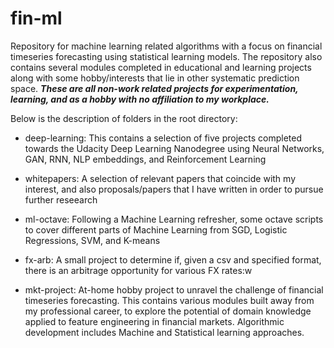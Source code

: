 # fin-ml
Repository for machine learning related algorithms with a focus on financial timeseries forecasting using statistical learning models. The repository also contains several modules completed in educational and learning projects along with some hobby/interests that lie in other systematic prediction space. ***These are all non-work related projects for experimentation, learning, and as a hobby with no affiliation to my workplace.***

Below is the description of folders in the root directory:

- deep-learning: 
This contains a selection of five projects completed towards the Udacity Deep Learning Nanodegree using Neural Networks, GAN, RNN, NLP embeddings, and Reinforcement Learning

- whitepapers: 
A selection of relevant papers that coincide with my interest, and also proposals/papers that I have written in order to pursue further reseearch

- ml-octave:
Following a Machine Learning refresher, some octave scripts to cover different parts of Machine Learning from SGD, Logistic Regressions, SVM, and K-means

- fx-arb:
A small project to determine if, given a csv and specified format, there is an arbitrage opportunity for various FX rates:w

- mkt-project:
At-home hobby project to unravel the challenge of financial timeseries forecasting. This contains various modules built away from my professional career, to explore the potential of domain knowledge applied to feature engineering in financial markets. Algorithmic development includes Machine and Statistical learning approaches.


